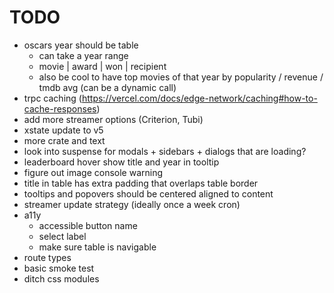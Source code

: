 # TODO

- oscars year should be table
  - can take a year range
  - movie | award | won | recipient
  - also be cool to have top movies of that year by popularity / revenue / tmdb avg (can be a dynamic call)
- trpc caching (https://vercel.com/docs/edge-network/caching#how-to-cache-responses)
- add more streamer options (Criterion, Tubi)
- xstate update to v5
- more crate and text
- look into suspense for modals + sidebars + dialogs that are loading?
- leaderboard hover show title and year in tooltip
- figure out image console warning
- title in table has extra padding that overlaps table border
- tooltips and popovers should be centered aligned to content
- streamer update strategy (ideally once a week cron)
- a11y
  - accessible button name
  - select label
  - make sure table is navigable
- route types
- basic smoke test
- ditch css modules
